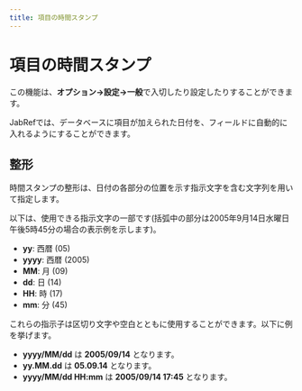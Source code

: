 ```yaml
---
title: 項目の時間スタンプ
---
```


# 項目の時間スタンプ

この機能は、**オプション→設定→一般**で入切したり設定したりすることができます。

JabRefでは、データベースに項目が加えられた日付を、フィールドに自動的に入れるようにすることができます。

## 整形

時間スタンプの整形は、日付の各部分の位置を示す指示文字を含む文字列を用いて指定します。

以下は、使用できる指示文字の一部です(括弧中の部分は2005年9月14日水曜日午後5時45分の場合の表示例を示します)。

-   **yy**: 西暦 (05)
-   **yyyy**: 西暦 (2005)
-   **MM**: 月 (09)
-   **dd**: 日 (14)
-   **HH**: 時 (17)
-   **mm**: 分 (45)

これらの指示子は区切り文字や空白とともに使用することができます。以下に例を挙げます。

-   **yyyy/MM/dd** は **2005/09/14** となります。
-   **yy.MM.dd** は **05.09.14** となります。
-   **yyyy/MM/dd HH:mm** は **2005/09/14 17:45** となります。

